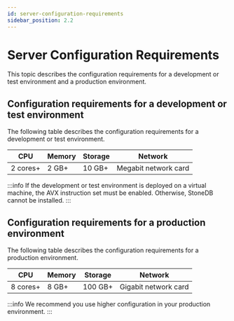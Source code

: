 ```yaml
---
id: server-configuration-requirements
sidebar_position: 2.2
---
```

# Server Configuration Requirements

This topic describes the configuration requirements for a development or test environment and a production environment.
## Configuration requirements for a development or test environment
The following table describes the configuration requirements for a development or test environment.

| **CPU** | **Memory** | **Storage** | **Network** |
| --- | --- | --- | --- |
| 2 cores+ | 2 GB+ | 10 GB+ | Megabit network card |

:::info
If the development or test environment is deployed on a virtual machine, the AVX instruction set must be enabled. Otherwise, StoneDB cannot be installed.
:::
## Configuration requirements for a production environment
The following table describes the configuration requirements for a production environment.

| **CPU** | **Memory** | **Storage** | **Network** |
| --- | --- | --- | --- |
| 8 cores+ | 8 GB+ | 100 GB+ | Gigabit network card |

:::info
We recommend you use higher configuration in your production environment.
:::

